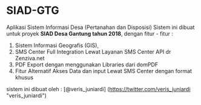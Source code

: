 # SIAD-GTG
Aplikasi Sistem Informasi Desa (Pertanahan dan Disposisi)
Sistem ini dibuat untuk proyek **SIAD Desa Gantung tahun 2018**, dengan fitur - fitur :
1. Sistem Informasi Geografis (GIS),
2. SMS Center Full Integration Lewat Layanan SMS Center API dr Zenziva.net
3. PDF Export dengan menggunakan Libraries dari domPDF
4. Fitur Alternatif Akses Data dan input Lewat SMS Center dengan format khusus



sistem ini dibuat oleh : [@veris_juniardi] (https://twitter.com/veris_juniardi "veris_juniardi")
